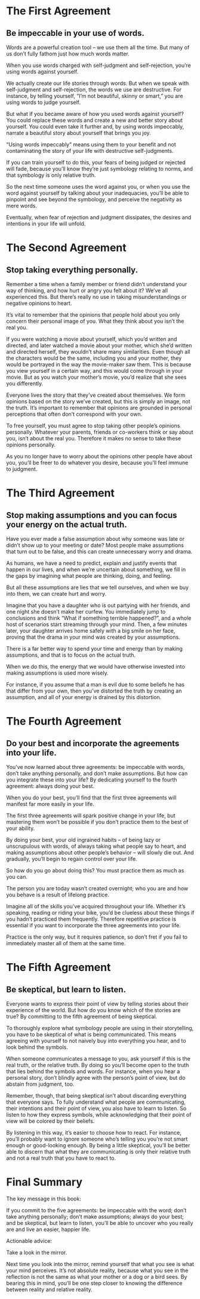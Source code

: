 # The First Agreement
## Be impeccable in your use of words.

Words are a powerful creation tool – we use them all the time. But many of us don’t fully fathom just how much words matter.

When you use words charged with self-judgment and self-rejection, you’re using words against yourself.

We actually create our life stories through words. But when we speak with self-judgment and self-rejection, the words we use are destructive. For instance, by telling yourself, “I’m not beautiful, skinny or smart,” you are using words to judge yourself.

But what if you became aware of how you used words against yourself? You could replace these words and create a new and better story about yourself. You could even take it further and, by using words impeccably, narrate a beautiful story about yourself that brings you joy.

“Using words impeccably” means using them to your benefit and not contaminating the story of your life with destructive self-judgments.

If you can train yourself to do this, your fears of being judged or rejected will fade, because you’ll know they’re just symbology relating to norms, and that symbology is only relative truth.

So the next time someone uses the word against you, or when you use the word against yourself by talking about your inadequacies, you’ll be able to pinpoint and see beyond the symbology, and perceive the negativity as mere words.

Eventually, when fear of rejection and judgment dissipates, the desires and intentions in your life will unfold.

# The Second Agreement
## Stop taking everything personally.

Remember a time when a family member or friend didn’t understand your way of thinking, and how hurt or angry you felt about it? We’ve all experienced this. But there’s really no use in taking misunderstandings or negative opinions to heart.

It’s vital to remember that the opinions that people hold about you only concern their personal image of you. What they think about you isn’t the real you.

If you were watching a movie about yourself, which you’d written and directed, and later watched a movie about your mother, which she’d written and directed herself, they wouldn’t share many similarities. Even though all the characters would be the same, including you and your mother, they would be portrayed in the way the movie-maker saw them. This is because you view yourself in a certain way, and this would come through in your movie. But as you watch your mother’s movie, you’d realize that she sees you differently.

Everyone lives the story that they’ve created about themselves. We form opinions based on the story we’ve created, but this is simply an image, not the truth. It’s important to remember that opinions are grounded in personal perceptions that often don’t correspond with your own.

To free yourself, you must agree to stop taking other people’s opinions personally. Whatever your parents, friends or co-workers think or say about you, isn’t about the real you. Therefore it makes no sense to take these opinions personally.

As you no longer have to worry about the opinions other people have about you, you’ll be freer to do whatever you desire, because you’ll feel immune to judgment.

# The Third Agreement
## Stop making assumptions and you can focus your energy on the actual truth.

Have you ever made a false assumption about why someone was late or didn’t show up to your meeting or date? Most people make assumptions that turn out to be false, and this can create unnecessary worry and drama.

As humans, we have a need to predict, explain and justify events that happen in our lives, and when we’re uncertain about something, we fill in the gaps by imagining what people are thinking, doing, and feeling.

But all these assumptions are lies that we tell ourselves, and when we buy into them, we can create hurt and worry.

Imagine that you have a daughter who is out partying with her friends, and one night she doesn’t make her curfew. You immediately jump to conclusions and think “What if something terrible happened?”, and a whole host of scenarios start streaming through your mind. Then, a few minutes later, your daughter arrives home safely with a big smile on her face, proving that the drama in your mind was created by your assumptions.

There is a far better way to spend your time and energy than by making assumptions, and that is to focus on the actual truth.

When we do this, the energy that we would have otherwise invested into making assumptions is used more wisely.

For instance, if you assume that a man is evil due to some beliefs he has that differ from your own, then you’ve distorted the truth by creating an assumption, and all of your energy is drained by this distortion.

# The Fourth Agreement
## Do your best and incorporate the agreements into your life.

You’ve now learned about three agreements: be impeccable with words, don’t take anything personally, and don’t make assumptions. But how can you integrate these into your life? By dedicating yourself to the fourth agreement: always doing your best.

When you do your best, you’ll find that the first three agreements will manifest far more easily in your life.

The first three agreements will spark positive change in your life, but mastering them won’t be possible if you don’t practice them to the best of your ability.

By doing your best, your old ingrained habits – of being lazy or unscrupulous with words, of always taking what people say to heart, and making assumptions about other people’s behavior – will slowly die out. And gradually, you’ll begin to regain control over your life.

So how do you go about doing this? You must practice them as much as you can.

The person you are today wasn’t created overnight; who you are and how you behave is a result of lifelong practice.

Imagine all of the skills you’ve acquired throughout your life. Whether it’s speaking, reading or riding your bike, you’d be clueless about these things if you hadn’t practiced them frequently. Therefore repetitive practice is essential if you want to incorporate the three agreements into your life.

Practice is the only way, but it requires patience, so don’t fret if you fail to immediately master all of them at the same time.

# The Fifth Agreement
## Be skeptical, but learn to listen.

Everyone wants to express their point of view by telling stories about their experience of the world. But how do you know which of the stories are true? By committing to the fifth agreement of being skeptical.

To thoroughly explore what symbology people are using in their storytelling, you have to be skeptical of what is being communicated. This means agreeing with yourself to not naively buy into everything you hear, and to look behind the symbols.

When someone communicates a message to you, ask yourself if this is the real truth, or the relative truth. By doing so you’ll become open to the truth that lies behind the symbols and words. For instance, when you hear a personal story, don’t blindly agree with the person’s point of view, but do abstain from judgment, too.

Remember, though, that being skeptical isn’t about discarding everything that everyone says. To fully understand what people are communicating, their intentions and their point of view, you also have to learn to listen. So listen to how they express symbols, while acknowledging that their point of view will be colored by their beliefs.

By listening in this way, it’s easier to choose how to react. For instance, you’ll probably want to ignore someone who’s telling you you’re not smart enough or good-looking enough. By being a little skeptical, you’ll be better able to discern that what they are communicating is only their relative truth and not a real truth that you have to react to.

# Final Summary

The key message in this book:

If you commit to the five agreements: be impeccable with the word; don’t take anything personally; don’t make assumptions; always do your best; and be skeptical, but learn to listen, you’ll be able to uncover who you really are and live an easier, happier life.

Actionable advice:

Take a look in the mirror.

Next time you look into the mirror, remind yourself that what you see is what your mind perceives. It’s not absolute reality, because what you see in the reflection is not the same as what your mother or a dog or a bird sees. By bearing this in mind, you’ll be one step closer to knowing the difference between reality and relative reality.
